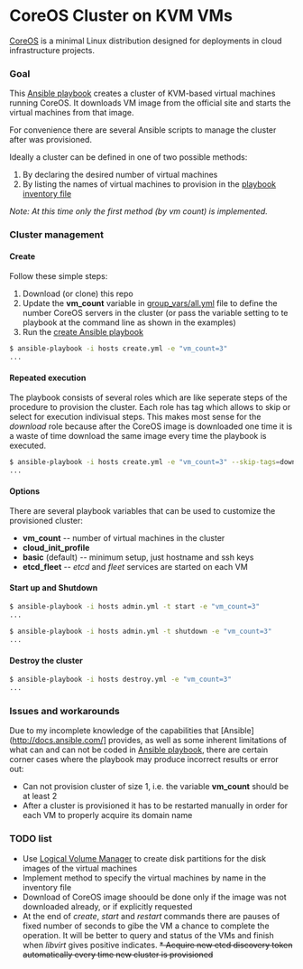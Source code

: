 CoreOS Cluster on KVM VMs
=========================

[CoreOS](https://coreos.com) is a minimal Linux distribution designed for deployments in cloud infrastructure projects.

### Goal

This [Ansible playbook](http://docs.ansible.com/playbooks.html) creates a
cluster of KVM-based virtual machines running CoreOS. It downloads VM image
from the official site and starts the virtual machines from that image.

For convenience there are several Ansible scripts to manage the cluster after was provisioned.

Ideally a cluster can be defined in one of two possible methods:

1. By declaring the desired number of virtual machines
1. By listing the names of virtual machines to provision in the [playbook inventory file](http://docs.ansible.com/intro_inventory.html)

_Note: At this time only the first method (by vm count) is implemented._

### Cluster management

#### Create 

Follow these simple steps:

1. Download (or clone) this repo
1. Update the __vm_count__ variable in [group_vars/all.yml](group_vars/all.yml) file to define the number CoreOS servers in the cluster (or pass the variable setting to te playbook at the command line as shown in the examples)
1. Run the [create Ansible playbook](create.yml)

```bash
$ ansible-playbook -i hosts create.yml -e "vm_count=3"
...

```

#### Repeated execution

The playbook consists of several roles which are like seperate steps of the
procedure to provision the cluster. Each role has tag which allows to skip
or select for execution indivisual steps. This makes most sense for the
_download_ role because after the CoreOS image is downloaded one time it is
a waste of time download the same image every time the playbook is executed.

```bash
$ ansible-playbook -i hosts create.yml -e "vm_count=3" --skip-tags=download
...

```

#### Options

There are several playbook variables that can be used to customize the provisioned cluster:

* __vm_count__ -- number of virtual machines in the cluster
* __cloud_init_profile__
 * __basic__ (default) -- minimum setup, just hostname and ssh keys
 * __etcd_fleet__ -- _etcd_ and _fleet_ services are started on each VM
 
#### Start up and Shutdown 

```bash
$ ansible-playbook -i hosts admin.yml -t start -e "vm_count=3"
...

$ ansible-playbook -i hosts admin.yml -t shutdown -e "vm_count=3"
...

```

#### Destroy the cluster

```bash
$ ansible-playbook -i hosts destroy.yml -e "vm_count=3"
...

```

### Issues and workarounds

Due to my incomplete knowledge of the capabilities that [Ansible](http://docs.ansible.com/]
provides, as well as some inherent limitations of what can and can not be
coded in [Ansible playbook](http://docs.ansible.com/playbooks.html), there are
certain corner cases where the playbook may produce incorrect results or 
error out:

* Can not provision cluster of size 1, i.e. the variable __vm_count__ should be at least 2
* After a cluster is provisioned it has to be restarted manually in order for each VM to properly acquire its domain name

### TODO list

* Use [Logical Volume Manager](https://www.sourceware.org/lvm2/) to create disk partitions for the disk images of the virtual machines
* Implement method to specify the virtual machines by name in the inventory file
* Download of CoreOS image shoould be done only if the image was not downloaded already, or if explicitly requested
* At the end of _create_, _start_ and _restart_ commands there are pauses of fixed number of seconds to gibe the VM a chance to complete the operation. It will be better to query and status of the VMs and finish when _libvirt_ gives positive indicates.
~~* Acquire new etcd discovery token automatically every time new cluster is provisioned~~
